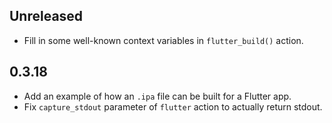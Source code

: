 ## Unreleased

* Fill in some well-known context variables in `flutter_build()` action.

## 0.3.18

* Add an example of how an `.ipa` file can be built for a Flutter app.
* Fix `capture_stdout` parameter of `flutter` action to actually return stdout.
